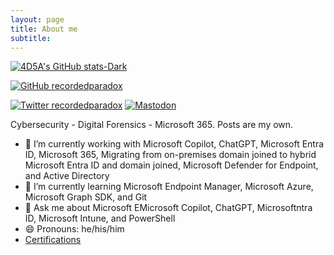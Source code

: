 ```yaml
---
layout: page
title: About me
subtitle: 
---
```


[![4D5A's GitHub stats-Dark](https://github-readme-stats.vercel.app/api?username=4D5A&show_icons=true&theme=dark#gh-dark-mode-only)](https://github.com/anuraghazra/github-readme-stats#gh-dark-mode-only)

[![GitHub recordedparadox](https://img.shields.io/github/followers/4D5A?label=Follow&style=social)](https://github.com/4D5A)

[![Twitter recordedparadox](https://img.shields.io/twitter/follow/recordedparadox?style=social)](https://witter.com/recordedparadox)
[![Mastodon](https://img.shields.io/mastodon/follow/109299763334110460?domain=https%3A%2F%2Finfosec.exchange&style=social)](https://infosec.exchange/users/recordedparadox)

Cybersecurity - Digital Forensics - Microsoft 365. Posts are my own.

- 🔭 I’m currently working with Microsoft Copilot, ChatGPT, Microsoft Entra ID, Microsoft 365, Migrating from on-premises domain joined to hybrid Microsoft Entra ID and domain joined, Microsoft Defender for Endpoint, and Active Directory
- 🌱 I’m currently learning Microsoft Endpoint Manager, Microsoft Azure, Microsoft Graph SDK, and Git
- 💬 Ask me about Microsoft EMicrosoft Copilot, ChatGPT, Microsoftntra ID, Microsoft Intune, and PowerShell
- 😄 Pronouns: he/his/him
- [Certifications](https://4d5a.github.io/certifications)